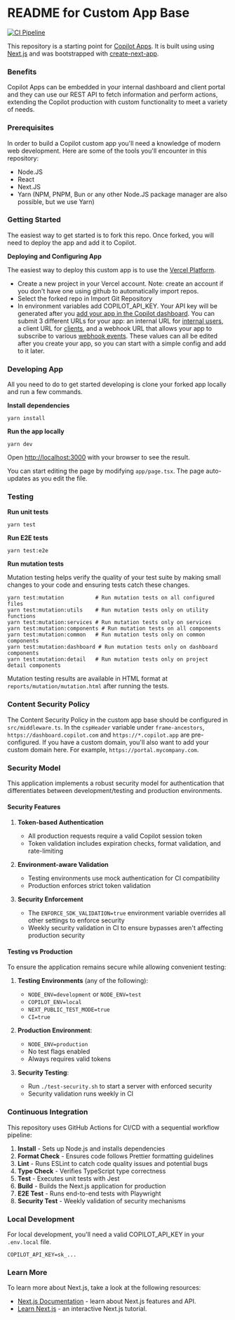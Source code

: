 # README for Custom App Base

[![CI Pipeline](https://github.com/DillonOLeary/custom-app-base/actions/workflows/main-ci-pipeline.yml/badge.svg)](https://github.com/DillonOLeary/custom-app-base/actions/workflows/main-ci-pipeline.yml)

This repository is a starting point for [Copilot Apps](https://www.copilot.com/apps). It is built using using [Next.js](https://nextjs.org/) and was bootstrapped with [create-next-app](https://nextjs.org/docs/pages/api-reference/create-next-app).

### Benefits

Copilot Apps can be embedded in your internal dashboard and client portal and they can use our REST API to fetch information and perform actions, extending the Copilot production with custom functionality to meet a variety of needs.

### Prerequisites

In order to build a Copilot custom app you'll need a knowledge of modern web development. Here are some of the tools you'll encounter in this repository:

- Node.JS
- React
- Next.JS
- Yarn (NPM, PNPM, Bun or any other Node.JS package manager are also possible, but we use Yarn)

### Getting Started

The easiest way to get started is to fork this repo. Once forked, you will need to deploy the app and add it to Copilot.

**Deploying and Configuring App**

The easiest way to deploy this custom app is to use the [Vercel Platform](https://vercel.com/new?utm_medium=default-template&filter=next.js&utm_source=create-next-app&utm_campaign=create-next-app-readme).

- Create a new project in your Vercel account. Note: create an account if you don't have one using github to automatically import repos.
- Select the forked repo in Import Git Repository
- In environment variables add COPILOT_API_KEY. Your API key will be generated after you [add your app in the Copilot dashboard](https://dashboard.copilot.com/app-setup/setup?moduleType=extension&moduleId=new&preset=custom&appId=). You can submit 3 different URLs for your app: an internal URL for [internal users](https://docs.copilot.com/reference/internal-users), a client URL for [clients](https://docs.copilot.com/reference/clients), and a webhook URL that allows your app to subscribe to various [webhook events](https://docs.copilot.com/reference/webhooks-events). These values can all be edited after you create your app, so you can start with a simple config and add to it later.

### **Developing App**

All you need to do to get started developing is clone your forked app locally and run a few commands.

**Install dependencies**

```tsx
yarn install
```

**Run the app locally**

```
yarn dev
```

Open [http://localhost:3000](http://localhost:3000/) with your browser to see the result.

You can start editing the page by modifying `app/page.tsx`. The page auto-updates as you edit the file.

### Testing

**Run unit tests**

```
yarn test
```

**Run E2E tests**

```
yarn test:e2e
```

**Run mutation tests**

Mutation testing helps verify the quality of your test suite by making small changes to your code and ensuring tests catch these changes.

```
yarn test:mutation          # Run mutation tests on all configured files
yarn test:mutation:utils    # Run mutation tests only on utility functions
yarn test:mutation:services # Run mutation tests only on services
yarn test:mutation:components # Run mutation tests on all components
yarn test:mutation:common   # Run mutation tests only on common components
yarn test:mutation:dashboard # Run mutation tests only on dashboard components
yarn test:mutation:detail   # Run mutation tests only on project detail components
```

Mutation testing results are available in HTML format at `reports/mutation/mutation.html` after running the tests.

### Content Security Policy

The Content Security Policy in the custom app base should be configured in `src/middleware.ts`. In the `cspHeader` variable under `frame-ancestors`, `https://dashboard.copilot.com` and `https://*.copilot.app` are pre-configured. If you have a custom domain, you'll also want to add your custom domain here. For example, `https://portal.mycompany.com`.

### Security Model

This application implements a robust security model for authentication that differentiates between development/testing and production environments.

#### Security Features

1. **Token-based Authentication**

   - All production requests require a valid Copilot session token
   - Token validation includes expiration checks, format validation, and rate-limiting

2. **Environment-aware Validation**

   - Testing environments use mock authentication for CI compatibility
   - Production enforces strict token validation

3. **Security Enforcement**
   - The `ENFORCE_SDK_VALIDATION=true` environment variable overrides all other settings to enforce security
   - Weekly security validation in CI to ensure bypasses aren't affecting production security

#### Testing vs Production

To ensure the application remains secure while allowing convenient testing:

1. **Testing Environments** (any of the following):

   - `NODE_ENV=development` or `NODE_ENV=test`
   - `COPILOT_ENV=local`
   - `NEXT_PUBLIC_TEST_MODE=true`
   - `CI=true`

2. **Production Environment**:

   - `NODE_ENV=production`
   - No test flags enabled
   - Always requires valid tokens

3. **Security Testing**:
   - Run `./test-security.sh` to start a server with enforced security
   - Security validation runs weekly in CI

### Continuous Integration

This repository uses GitHub Actions for CI/CD with a sequential workflow pipeline:

1. **Install** - Sets up Node.js and installs dependencies
2. **Format Check** - Ensures code follows Prettier formatting guidelines
3. **Lint** - Runs ESLint to catch code quality issues and potential bugs
4. **Type Check** - Verifies TypeScript type correctness
5. **Test** - Executes unit tests with Jest
6. **Build** - Builds the Next.js application for production
7. **E2E Test** - Runs end-to-end tests with Playwright
8. **Security Test** - Weekly validation of security mechanisms

### Local Development

For local development, you'll need a valid COPILOT_API_KEY in your `.env.local` file.

```
COPILOT_API_KEY=sk_...
```

### Learn More

To learn more about Next.js, take a look at the following resources:

- [Next.js Documentation](https://nextjs.org/docs) - learn about Next.js features and API.
- [Learn Next.js](https://nextjs.org/learn) - an interactive Next.js tutorial.
